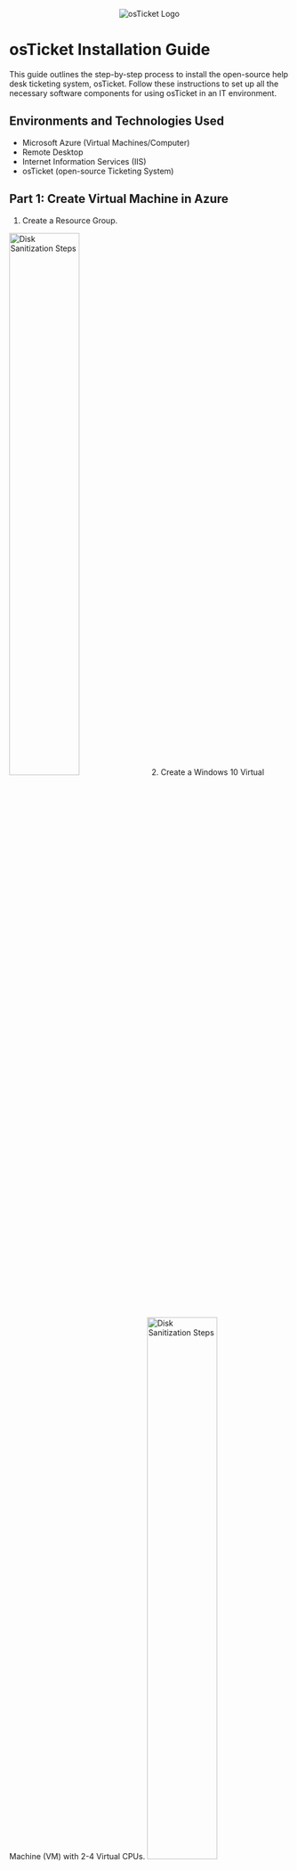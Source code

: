 <p align="center">
<img src="https://i.imgur.com/vhsLFgs.png" alt="osTicket Logo"/>
</p>


# osTicket Installation Guide

This guide outlines the step-by-step process to install the open-source help desk ticketing system, osTicket. Follow these instructions to set up all the necessary software components for using osTicket in an IT environment.

## Environments and Technologies Used

- Microsoft Azure (Virtual Machines/Computer)
- Remote Desktop
- Internet Information Services (IIS)
- osTicket (open-source Ticketing System)

## Part 1: Create Virtual Machine in Azure

1. Create a Resource Group.
<img src="https://i.imgur.com/uTEMc4e.png" height="50%" width="50%" alt="Disk Sanitization Steps"/>
2. Create a Windows 10 Virtual Machine (VM) with 2-4 Virtual CPUs.
<img src="https://i.imgur.com/MlH2uOe.png" height="50%" width="50%" alt="Disk Sanitization Steps"/>
3. Allow the VM to create a new Virtual Network (Vnet).

## Part 2: Installation

### Installation Files

Download the necessary files from Google as listed below for osTicket installation.
https://drive.google.com/drive/u/1/folders/1APMfNyfNzcxZC6EzdaNfdZsUwxWYChf6

1.  **Access Your New Virtual Machine Through Remote Desktop and Complete Normal Windows Setup**
2.  **Install / Enable IIS in your Windows Virtual Machine WITH CGI and Common HTTP Features:**
   - Open Control Panel.
   - Navigate to Programs > Programs and Features > "Turn Windows features on and off."

<img src="https://i.imgur.com/oWiwOiq.png" height="50%" width="50%" alt="Disk Sanitization Steps"/>

   - Under World Wide Web Services:
      - Application Development Features:
       - [X] CGI
       - [X] Common HTTP Features
       
<img src="https://i.imgur.com/xUS2zkY.png" height="50%" width="50%" alt="Disk Sanitization Steps"/>
<img src="https://i.imgur.com/eDQjRhM.png" height="50%" width="50%" alt="Disk Sanitization Steps"/>

3. Install PHP Manager for IIS (PHPManagerForIIS_V1.5.0.msi) and Rewrite Module (rewrite_amd64_en-US.msi).
<img src="https://i.imgur.com/jaGfdKC.png" height="80%" width="80%" alt="Disk Sanitization Steps"/>

4. Create a directory in C drive: `C:\PHP`.
<img src="https://i.imgur.com/E222253.png" height="80%" width="80%" alt="Disk Sanitization Steps"/>

   - Download PHP 7.3.8 (php-7.3.8-nts-Win32-VC15-x86.zip) and unzip its contents into `C:\PHP`.
<img src="https://i.imgur.com/B0zej1i.png" height="80%" width="80%" alt="Disk Sanitization Steps"/>
   - Download and install VC_redist.x86.exe.
<img src="https://i.imgur.com/I9sA5tt.png" height="80%" width="80%" alt="Disk Sanitization Steps"/>

5. Download and install MySQL 5.5.62 (mysql-5.5.62-win32.msi).
<img src="https://i.imgur.com/r1sEVFM.png" height="80%" width="80%" alt="Disk Sanitization Steps"/>
   - Select Typical Setup.
<img src="https://i.imgur.com/sjgU8XX.png" height="80%" width="80%" alt="Disk Sanitization Steps"/>
   - Launch Configuration Wizard (after install).
<img src="https://i.imgur.com/jPJPL8h.png" height="30%" width="30%" alt="Disk Sanitization Steps"/>
   - Choose Standard Configuration.
<img src="https://i.imgur.com/xD4zLaE.png" height="30%" width="30%" alt="Disk Sanitization Steps"/>
   - Set a password, e.g., "Password1."
<img src="https://i.imgur.com/aSEv8Ia.png" height="30%" width="30%" alt="Disk Sanitization Steps"/>

6. Open IIS as an Admin, click on PHP Manager, and register PHP from within IIS.
<img src="https://i.imgur.com/8FPpKEY.png" height="80%" width="80%" alt="Disk Sanitization Steps"/>
<img src="https://i.imgur.com/Ucn9jPI.png" height="80%" width="80%" alt="Disk Sanitization Steps"/>
<img src="https://i.imgur.com/mAgOQfA.png" height="80%" width="80%" alt="Disk Sanitization Steps"/>

7. Reload IIS (Stop and Start the server).
<img src="https://i.imgur.com/k1aFh9K.png" height="80%" width="80%" alt="Disk Sanitization Steps"/>

8. **Install osTicket v1.15.8:**
   - Download osTicket, extract, and copy the "upload" folder to `c:\inetpub\wwwroot`.
<img src="https://i.imgur.com/nOw8MbT.png" height="80%" width="80%" alt="Disk Sanitization Steps"/>
   - Rename "upload" to "osTicket."
<img src="https://i.imgur.com/T7afzC2.png" height="80%" width="80%" alt="Disk Sanitization Steps"/>
   - Reload IIS.

9. Enable the following PHP extensions in PHP Manager:
   - php_imap.dll
   - php_intl.dll
   - php_opcache.dll
<img src="https://i.imgur.com/pKhB6ZL.png" height="80%" width="80%" alt="Disk Sanitization Steps"/> 
   - Refresh the osTicket site in your browser.

10. Rename: `ost-config.php` from `C:\inetpub\wwwroot\osTicket\include\ost-sampleconfig.php` to `C:\inetpub\wwwroot\osTicket\include\ost-config.php`.
<img src="https://i.imgur.com/ouQl2tD.png" height="80%" width="80%" alt="Disk Sanitization Steps"/> 

11. **Assign Permissions to `ost-config.php`:**
    - Right-click on `ost-config.php`.
<img src="https://i.imgur.com/VDG9mcN.png" height="80%" width="80%" alt="Disk Sanitization Steps"/> 

    - Click on Properties > Security tab.
<img src="https://i.imgur.com/l4dPnYY.png" height="80%" width="80%" alt="Disk Sanitization Steps"/> 

    - Disable inheritance.
<img src="https://i.imgur.com/5S7QUbH.png" height="50%" width="50%" alt="Disk Sanitization Steps"/> 
<img src="https://i.imgur.com/oBJE3In.png" height="50%" width="50%" alt="Disk Sanitization Steps"/> 
 
    - Click "Select a principal"
<img src="https://i.imgur.com/bphc0S0.png" height="50%" width="50%" alt="Disk Sanitization Steps"/>   
    - Add "Everyone" and enable all permissions.
<img src="https://i.imgur.com/fQL4zvk.png" height="50%" width="50%" alt="Disk Sanitization Steps"/> 
<img src="https://i.imgur.com/LiyUkqX.png" height="50%" width="50%" alt="Disk Sanitization Steps"/> 

12. Continue setting up osTicket in the browser:
<img src="https://i.imgur.com/V7U5Qf6.png" height="80%" width="80%" alt="Disk Sanitization Steps"/> 
    - Fill out the information you will be using with osTicket e.g.:Name, Email, Password, etc...
    - Note: The "Default email" receives emails from customers.

13. **Download and Install HeidiSQL:**
<img src="https://i.imgur.com/XoY3B0S.png" height="80%" width="80%" alt="Disk Sanitization Steps"/> 
    - Open HeidiSQL.
    - Create a new session (root/Password1).
<img src="https://i.imgur.com/x2UcUNf.png" height="40%" width="40%" alt="Disk Sanitization Steps"/>
<img src="https://i.imgur.com/m4GueFy.png" height="40%" width="40%" alt="Disk Sanitization Steps"/>
    - Connect to the session.
    - Create a database called "osTicket."
<img src="https://i.imgur.com/LbILDq3.png" height="80%" width="80%" alt="Disk Sanitization Steps"/>
<img src="https://i.imgur.com/dTadw8u.png" height="50%" width="50%" alt="Disk Sanitization Steps"/>

14. Continue setting up osTicket in the browser with whatever credentials you used in step 6:
    - MySQL Database: osTicket
    - MySQL Username: root
    - MySQL Password: Password1
    - Click "Install Now!"
<img src="https://i.imgur.com/5LljZ53.png" height="50%" width="50%" alt="Disk Sanitization Steps"/>

Congratulations! osTicket should now be installed successfully. Browse to your help desk login page: [http://localhost/osTicket/scp/login.php](http://localhost/osTicket/scp/login.php).

End Users osTicket URL: [http://localhost/osTicket/](http://localhost/osTicket/).

## Cleanup

- Delete: `C:\inetpub\wwwroot\osTicket\setup`.
<img src="https://i.imgur.com/28uHahl.png" height="80%" width="80%" alt="Disk Sanitization Steps"/>
- Set Permissions to "Read" only: `C:\inetpub\wwwroot\osTicket\include\ost-config.php`. (you will essentially follow the same steps from step 11)
<img src="https://i.imgur.com/JpjjEUH.png" height="80%" width="80%" alt="Disk Sanitization Steps"/>
```
